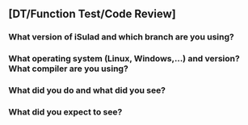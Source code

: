 ## [DT/Function Test/Code Review]

### What version of iSulad and which branch are you using?


### What operating system (Linux, Windows,...) and version?  What compiler are you using?


### What did you do and what did you see?


### What did you expect to see?

